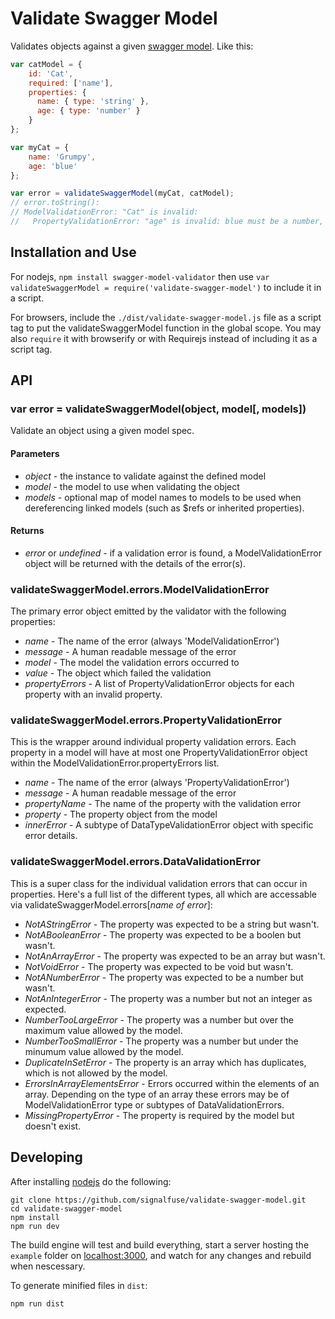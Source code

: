 # Validate Swagger Model

Validates objects against a given [swagger model](https://github.com/wordnik/swagger-spec/blob/master/versions/1.2.md#527-model-object). Like this:

```javascript
var catModel = {
    id: 'Cat',
    required: ['name'],
    properties: {
      name: { type: 'string' },
      age: { type: 'number' }
    }
};

var myCat = {
    name: 'Grumpy',
    age: 'blue'
};

var error = validateSwaggerModel(myCat, catModel);
// error.toString():
// ModelValidationError: "Cat" is invalid:
//   PropertyValidationError: "age" is invalid: blue must be a number, not a string
```

## Installation and Use
For nodejs, `npm install swagger-model-validator` then use `var validateSwaggerModel = require('validate-swagger-model')` to include it in a script.

For browsers, include the `./dist/validate-swagger-model.js` file as a script tag to put the validateSwaggerModel function in the global scope. You may also `require` it with browserify or with Requirejs instead of including it as a script tag.

## API

### var error = validateSwaggerModel(object, model[, models])
Validate an object using a given model spec.

#### Parameters
* *object* - the instance to validate against the defined model
* *model* - the model to use when validating the object
* *models* - optional map of model names to models to be used when dereferencing linked models (such as $refs or inherited properties).

#### Returns
* *error* or *undefined* - if a validation error is found, a ModelValidationError object will be returned with the details of the error(s).

### validateSwaggerModel.errors.ModelValidationError
The primary error object emitted by the validator with the following properties:
* *name* - The name of the error (always 'ModelValidationError')
* *message* - A human readable message of the error
* *model* - The model the validation errors occurred to
* *value* - The object which failed the validation
* *propertyErrors* - A list of PropertyValidationError objects for each property with an invalid property.

### validateSwaggerModel.errors.PropertyValidationError
This is the wrapper around individual property validation errors. Each property in a model will have at most one PropertyValidationError object within the ModelValidationError.propertyErrors list.

* *name* - The name of the error (always 'PropertyValidationError')
* *message* - A human readable message of the error
* *propertyName* - The name of the property with the validation error
* *property* - The property object from the model
* *innerError* - A subtype of DataTypeValidationError object with specific error details.

### validateSwaggerModel.errors.DataValidationError
This is a super class for the individual validation errors that can occur in properties. Here's a full list of the different types, all which are accessable via validateSwaggerModel.errors[*name of error*]:
* *NotAStringError* - The property was expected to be a string but wasn't.
* *NotABooleanError* - The property was expected to be a boolen but wasn't.
* *NotAnArrayError* - The property was expected to be an array but wasn't.
* *NotVoidError* - The property was expected to be void but wasn't.
* *NotANumberError* - The property was expected to be a number but wasn't.
* *NotAnIntegerError* - The property was a number but not an integer as expected.
* *NumberTooLargeError* - The property was a number but over the maximum value allowed by the model.
* *NumberTooSmallError* - The property was a number but under the minumum value allowed by the model.
* *DuplicateInSetError* - The property is an array which has duplicates, which is not allowed by the model.
* *ErrorsInArrayElementsError* - Errors occurred within the elements of an array. Depending on the type of an array these errors may be of ModelValidationError type or subtypes of DataValidationErrors.
* *MissingPropertyError* - The property is required by the model but doesn't exist.

## Developing
After installing [nodejs](http://nodejs.org) do the following:

```shell
git clone https://github.com/signalfuse/validate-swagger-model.git
cd validate-swagger-model
npm install
npm run dev
```
The build engine will test and build everything, start a server hosting the `example` folder on [localhost:3000](http://localhost:3000), and watch for any changes and rebuild when nescessary.

To generate minified files in `dist`:
```shell
npm run dist
```
